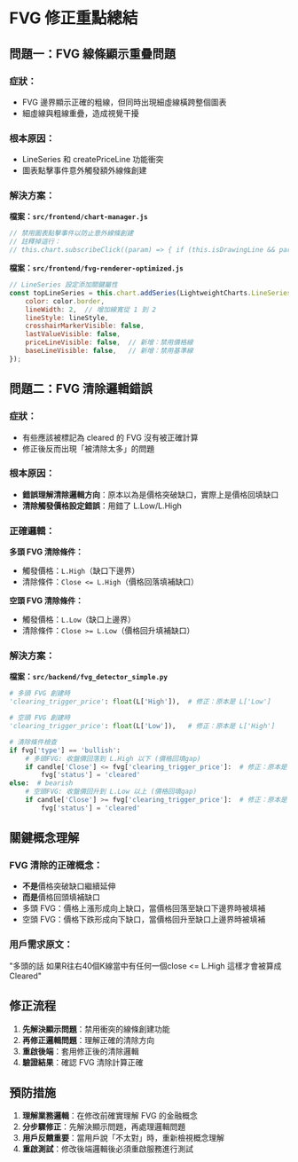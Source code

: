 # FVG 修正重點總結

## 問題一：FVG 線條顯示重疊問題

### 症狀：
- FVG 邊界顯示正確的粗線，但同時出現細虛線橫跨整個圖表
- 細虛線與粗線重疊，造成視覺干擾

### 根本原因：
- LineSeries 和 createPriceLine 功能衝突
- 圖表點擊事件意外觸發額外線條創建

### 解決方案：
**檔案：`src/frontend/chart-manager.js`**
```javascript
// 禁用圖表點擊事件以防止意外線條創建
// 註釋掉這行：
// this.chart.subscribeClick((param) => { if (this.isDrawingLine && param.point) { this.addHorizontalLine(param); } });
```

**檔案：`src/frontend/fvg-renderer-optimized.js`**
```javascript
// LineSeries 設定添加關鍵屬性
const topLineSeries = this.chart.addSeries(LightweightCharts.LineSeries, {
    color: color.border,
    lineWidth: 2,  // 增加線寬從 1 到 2
    lineStyle: lineStyle,
    crosshairMarkerVisible: false,
    lastValueVisible: false,
    priceLineVisible: false,  // 新增：禁用價格線
    baseLineVisible: false,   // 新增：禁用基準線
});
```

## 問題二：FVG 清除邏輯錯誤

### 症狀：
- 有些應該被標記為 cleared 的 FVG 沒有被正確計算
- 修正後反而出現「被清除太多」的問題

### 根本原因：
- **錯誤理解清除邏輯方向**：原本以為是價格突破缺口，實際上是價格回填缺口
- **清除觸發價格設定錯誤**：用錯了 L.Low/L.High

### 正確邏輯：
**多頭 FVG 清除條件：**
- 觸發價格：`L.High`（缺口下邊界）
- 清除條件：`Close <= L.High`（價格回落填補缺口）

**空頭 FVG 清除條件：**
- 觸發價格：`L.Low`（缺口上邊界）
- 清除條件：`Close >= L.Low`（價格回升填補缺口）

### 解決方案：
**檔案：`src/backend/fvg_detector_simple.py`**

```python
# 多頭 FVG 創建時
'clearing_trigger_price': float(L['High']),  # 修正：原本是 L['Low']

# 空頭 FVG 創建時  
'clearing_trigger_price': float(L['Low']),   # 修正：原本是 L['High']

# 清除條件檢查
if fvg['type'] == 'bullish':
    # 多頭FVG: 收盤價回落到 L.High 以下 (價格回填gap)
    if candle['Close'] <= fvg['clearing_trigger_price']:  # 修正：原本是 >=
        fvg['status'] = 'cleared'
else:  # bearish
    # 空頭FVG: 收盤價回升到 L.Low 以上 (價格回填gap)  
    if candle['Close'] >= fvg['clearing_trigger_price']:  # 修正：原本是 <=
        fvg['status'] = 'cleared'
```

## 關鍵概念理解

### FVG 清除的正確概念：
- **不是**價格突破缺口繼續延伸
- **而是**價格回頭填補缺口
- 多頭 FVG：價格上漲形成向上缺口，當價格回落至缺口下邊界時被填補
- 空頭 FVG：價格下跌形成向下缺口，當價格回升至缺口上邊界時被填補

### 用戶需求原文：
"多頭的話 如果R往右40個K線當中有任何一個close <= L.High 這樣才會被算成Cleared"

## 修正流程

1. **先解決顯示問題**：禁用衝突的線條創建功能
2. **再修正邏輯問題**：理解正確的清除方向
3. **重啟後端**：套用修正後的清除邏輯
4. **驗證結果**：確認 FVG 清除計算正確

## 預防措施

1. **理解業務邏輯**：在修改前確實理解 FVG 的金融概念
2. **分步驟修正**：先解決顯示問題，再處理邏輯問題
3. **用戶反饋重要**：當用戶說「不太對」時，重新檢視概念理解
4. **重啟測試**：修改後端邏輯後必須重啟服務進行測試